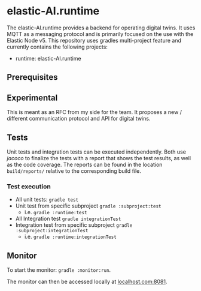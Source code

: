 # elastic-AI.runtime

The elastic-AI.runtime provides a backend for operating digital twins. It uses MQTT as a messaging protocol and is primarily focused on the use with the Elastic Node v5. 
This repository uses gradles multi-project feature and currently contains the following projects:

- runtime: elastic-AI.runtime

## Prerequisites

## Experimental

This is meant as an RFC from my side for the team. 
It proposes a new / different communication protocol and API for digital twins. 

## Tests

Unit tests and integration tests can be executed independently. Both use _jacoco_ to finalize the tests with a report
that shows the test results, as well as the code coverage. The reports can be found in the location `build/reports/`
relative to the corresponding build file.

### Test execution

- All unit tests: `gradle test`
- Unit test from specific subproject `gradle :subproject:test`
  - i.e. `gradle :runtime:test`
- All Integration test `gradle integrationTest`
- Integration test from specific subproject `gradle :subproject:integrationTest`
  - i.e. `gradle :runtime:integrationTest`

## Monitor

To start the monitor: `gradle :monitor:run`.

The monitor can then be accessed locally at [localhost.com:8081](localhost.com:8081).
